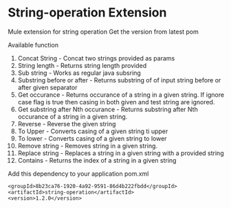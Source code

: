 # String-operation Extension

Mule extension for string operation
Get the version from latest pom

Available function
1) Concat String - Concat two strings provided as params
2) String length - Returns string length provided
3) Sub string - Works as regular java subsring
4) Substring before or after - Returns substring of of input string before or after given separator
5) Get occurance - Returns occurance of a string in a given string. If ignore case flag is true then casing in both given and test string are ignored.
6) Get substring after Nth occurance - Returns substring after Nth occurance of a string in a given string.
7) Reverse - Reverse the given string
8) To Upper - Converts casing of a given string ti upper
9) To lower - Converts casing of a given string to lower
10) Remove string - Removes string in a given string.
11) Replace string - Replaces a string in a given string with a provided string
12) Contains - Returns the index of a string in a given string


Add this dependency to your application pom.xml

```
<groupId>8b23ca76-1920-4a92-9591-86d4b222fbdd</groupId>
<artifactId>string-operation</artifactId>
<version>1.2.0</version>
```
